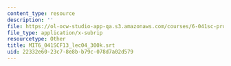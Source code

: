 ```yaml
---
content_type: resource
description: ''
file: https://ol-ocw-studio-app-qa.s3.amazonaws.com/courses/6-041sc-probabilistic-systems-analysis-and-applied-probability-fall-2013/22332e6023c78e8bb79c078d7a02d579_MIT6_041SCF13_lec04_300k.srt
file_type: application/x-subrip
resourcetype: Other
title: MIT6_041SCF13_lec04_300k.srt
uid: 22332e60-23c7-8e8b-b79c-078d7a02d579
---
```

